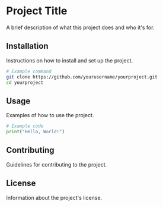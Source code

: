 # Project Title

A brief description of what this project does and who it's for.

## Installation

Instructions on how to install and set up the project.

```bash
# Example command
git clone https://github.com/yourusername/yourproject.git
cd yourproject
```

## Usage

Examples of how to use the project.

```python
# Example code
print("Hello, World!")
```

## Contributing

Guidelines for contributing to the project.

## License

Information about the project's license.